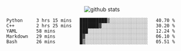 <!-- <h1 align="center">Hello 👋 </h3> -->

<p align="center">
  <img src="https://github-readme-stats.vercel.app/api?username=syeehyn&hide=stars,prs,issues,contribs&count_private=true&hide_title=true" alt="github stats" />
</p>

<!--START_SECTION:waka-->
```text
Python     3 hrs 15 mins   ██████████▒░░░░░░░░░░░░░░   40.70 % 
C++        2 hrs 25 mins   ███████▓░░░░░░░░░░░░░░░░░   30.20 % 
YAML       58 mins         ███░░░░░░░░░░░░░░░░░░░░░░   12.24 % 
Markdown   29 mins         █▓░░░░░░░░░░░░░░░░░░░░░░░   06.10 % 
Bash       26 mins         █▒░░░░░░░░░░░░░░░░░░░░░░░   05.51 % 
```
<!--END_SECTION:waka-->
